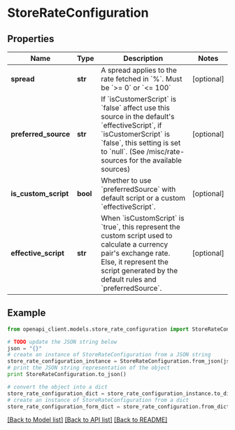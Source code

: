 # StoreRateConfiguration


## Properties
Name | Type | Description | Notes
------------ | ------------- | ------------- | -------------
**spread** | **str** | A spread applies to the rate fetched in &#x60;%&#x60;. Must be &#x60;&gt;&#x3D; 0&#x60; or &#x60;&lt;&#x3D; 100&#x60; | [optional] 
**preferred_source** | **str** | If &#x60;isCustomerScript&#x60; is &#x60;false&#x60; affect use this source in the default&#39;s &#x60;effectiveScript&#x60;, if &#x60;isCustomerScript&#x60; is &#x60;false&#x60;, this setting is set to &#x60;null&#x60;. (See /misc/rate-sources for the available sources) | [optional] 
**is_custom_script** | **bool** | Whether to use &#x60;preferredSource&#x60; with default script or a custom &#x60;effectiveScript&#x60;. | [optional] 
**effective_script** | **str** | When &#x60;isCustomScript&#x60; is &#x60;true&#x60;, this represent the custom script used to calculate a currency pair&#39;s exchange rate. Else, it represent the script generated by the default rules and &#x60;preferredSource&#x60;. | [optional] 

## Example

```python
from openapi_client.models.store_rate_configuration import StoreRateConfiguration

# TODO update the JSON string below
json = "{}"
# create an instance of StoreRateConfiguration from a JSON string
store_rate_configuration_instance = StoreRateConfiguration.from_json(json)
# print the JSON string representation of the object
print StoreRateConfiguration.to_json()

# convert the object into a dict
store_rate_configuration_dict = store_rate_configuration_instance.to_dict()
# create an instance of StoreRateConfiguration from a dict
store_rate_configuration_form_dict = store_rate_configuration.from_dict(store_rate_configuration_dict)
```
[[Back to Model list]](../README.md#documentation-for-models) [[Back to API list]](../README.md#documentation-for-api-endpoints) [[Back to README]](../README.md)


